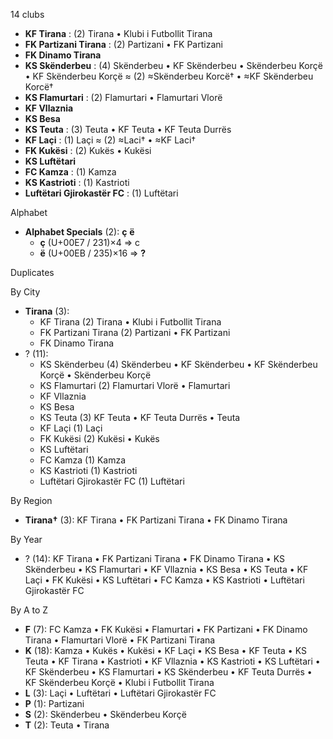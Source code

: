 14 clubs

- **KF Tirana** : (2) Tirana • Klubi i Futbollit Tirana
- **FK Partizani Tirana** : (2) Partizani • FK Partizani
- **FK Dinamo Tirana**
- **KS Skënderbeu** : (4) Skënderbeu • KF Skënderbeu • Skënderbeu Korçë • KF Skënderbeu Korçë ≈ (2) ≈Skënderbeu Korcë† • ≈KF Skënderbeu Korcë†
- **KS Flamurtari** : (2) Flamurtari • Flamurtari Vlorë
- **KF Vllaznia**
- **KS Besa**
- **KS Teuta** : (3) Teuta • KF Teuta • KF Teuta Durrës
- **KF Laçi** : (1) Laçi ≈ (2) ≈Laci† • ≈KF Laci†
- **FK Kukësi** : (2) Kukës • Kukësi
- **KS Luftëtari**
- **FC Kamza** : (1) Kamza
- **KS Kastrioti** : (1) Kastrioti
- **Luftëtari Gjirokastër FC** : (1) Luftëtari




Alphabet

- **Alphabet Specials** (2):  **ç**  **ë** 
  - **ç** (U+00E7 / 231)×4 ⇒ c
  - **ë** (U+00EB / 235)×16 ⇒ **?**




Duplicates





By City

- **Tirana** (3): 
  - KF Tirana  (2) Tirana • Klubi i Futbollit Tirana
  - FK Partizani Tirana  (2) Partizani • FK Partizani
  - FK Dinamo Tirana 
- ? (11): 
  - KS Skënderbeu  (4) Skënderbeu • KF Skënderbeu • KF Skënderbeu Korçë • Skënderbeu Korçë
  - KS Flamurtari  (2) Flamurtari Vlorë • Flamurtari
  - KF Vllaznia 
  - KS Besa 
  - KS Teuta  (3) KF Teuta • KF Teuta Durrës • Teuta
  - KF Laçi  (1) Laçi
  - FK Kukësi  (2) Kukësi • Kukës
  - KS Luftëtari 
  - FC Kamza  (1) Kamza
  - KS Kastrioti  (1) Kastrioti
  - Luftëtari Gjirokastër FC  (1) Luftëtari




By Region

- **Tirana†** (3):   KF Tirana • FK Partizani Tirana • FK Dinamo Tirana




By Year

- ? (14):   KF Tirana • FK Partizani Tirana • FK Dinamo Tirana • KS Skënderbeu • KS Flamurtari • KF Vllaznia • KS Besa • KS Teuta • KF Laçi • FK Kukësi • KS Luftëtari • FC Kamza • KS Kastrioti • Luftëtari Gjirokastër FC






By A to Z

- **F** (7): FC Kamza • FK Kukësi • Flamurtari • FK Partizani • FK Dinamo Tirana • Flamurtari Vlorë • FK Partizani Tirana
- **K** (18): Kamza • Kukës • Kukësi • KF Laçi • KS Besa • KF Teuta • KS Teuta • KF Tirana • Kastrioti • KF Vllaznia • KS Kastrioti • KS Luftëtari • KF Skënderbeu • KS Flamurtari • KS Skënderbeu • KF Teuta Durrës • KF Skënderbeu Korçë • Klubi i Futbollit Tirana
- **L** (3): Laçi • Luftëtari • Luftëtari Gjirokastër FC
- **P** (1): Partizani
- **S** (2): Skënderbeu • Skënderbeu Korçë
- **T** (2): Teuta • Tirana




